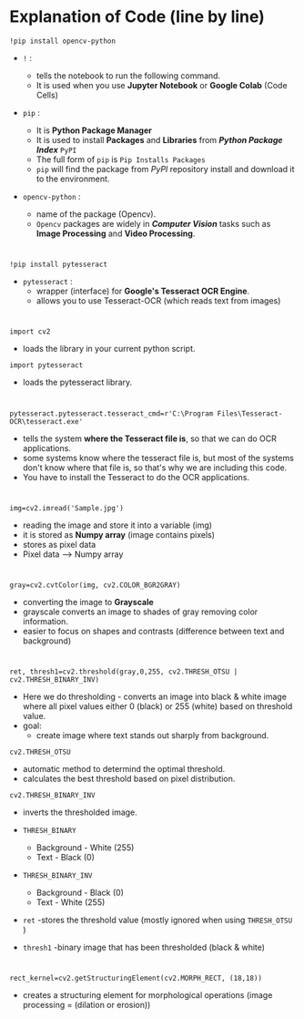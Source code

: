 # Explanation of Code (line by line)

`!pip install opencv-python` 
- `!` :
    - tells the notebook to run the following command.
    -  It is used when you use **Jupyter Notebook** or **Google Colab** (Code Cells)

- `pip` :
    -  It is **Python Package Manager**
    -  It is used to install **Packages** and **Libraries** from ***Python Package Index*** `PyPI`
    - The full form of `pip` is `Pip Installs Packages`
    - `pip` will find the package from *PyPI* repository install and download it to the environment.

- `opencv-python` :
    - name of the package (Opencv).
    - `Opencv` packages are widely in ***Computer Vision*** tasks such as **Image Processing** and **Video Processing**.
#

   `!pip install pytesseract`
  
- `pytesseract` :
    - wrapper (interface) for **Google's Tesseract OCR Engine**.
    - allows you to use Tesseract-OCR (which reads text from images)

 #

 `import cv2`
- loads the library in your current python script.

`import pytesseract`
- loads the pytesseract library. 

#

`pytesseract.pytesseract.tesseract_cmd=r'C:\Program Files\Tesseract-OCR\tesseract.exe'`
 - tells the system **where the Tesseract file is**, so that we can do OCR applications.
 - some systems know where the tesseract file is, but most of the systems don't know where that file is, so that's why we are including this code.
 - You have to install the Tesseract to do the OCR applications.

#

`img=cv2.imread('Sample.jpg')`
- reading the image and store it into a variable (img)
- it is stored as **Numpy array** (image contains pixels)
- stores as pixel data
- Pixel data --> Numpy array

#

`gray=cv2.cvtColor(img, cv2.COLOR_BGR2GRAY)`
- converting the image to **Grayscale**
- grayscale converts an image to shades of gray removing color information.
- easier to focus on shapes and contrasts (difference between text and background)

 #

 `ret, thresh1=cv2.threshold(gray,0,255, cv2.THRESH_OTSU | cv2.THRESH_BINARY_INV)`
 - Here we do thresholding - converts an image into black & white image where all pixel values either 0 (black) or 255 (white) based on threshold value.
 - goal:
     - create image where text stands out sharply from background.
       
`cv2.THRESH_OTSU`
- automatic method to determind the optimal threshold.
- calculates the best threshold based on pixel distribution.

`cv2.THRESH_BINARY_INV`
- inverts the thresholded image.

- `THRESH_BINARY`
     - Background - White (255)
     - Text       - Black (0)

- `THRESH_BINARY_INV`
    - Background - Black (0)
    - Text       - White (255)
 
- `ret`
    -stores the threshold value (mostly ignored when using `THRESH_OTSU` )

- `thresh1`
    -binary image that has been thresholded (black & white)

#

`rect_kernel=cv2.getStructuringElement(cv2.MORPH_RECT, (18,18))`
- creates a structuring element for morphological operations (image processing = (dilation or erosion))
       
  
